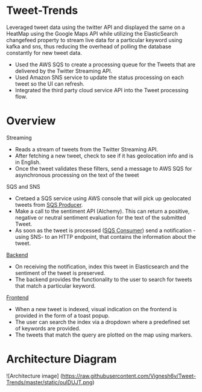 # Tweet-Trends

Leveraged tweet data using the twitter API and displayed the same on a HeatMap using the Google Maps API while utilizing the ElasticSearch changefeed property to stream live data for a particular keyword using kafka and sns, thus reducing the overhead of polling the database constantly for new tweet data.

* Used the AWS SQS to create a processing queue for the Tweets that are delivered by the Twitter Streaming API.
* Used Amazon SNS service to update the status processing on each tweet so the UI can refresh.
* Integrated the third party cloud service API into the Tweet processing flow.

# Overview

Streaming

* Reads a stream of tweets from the Twitter Streaming API.
* After fetching a new tweet, check to see if it has geolocation info and is in English.
* Once the tweet validates these filters, send a message to AWS SQS for asynchronous processing on the text of the tweet

SQS and SNS

* Cretaed a SQS service using AWS console that will pick up geolocated tweets from [SQS Producer](https://github.com/radkrish91/TweetTrends/blob/master/producer_consumer/SQSProducer.py).
* Make a call to the sentiment API (Alchemy). This can return a positive, negative or neutral sentiment evaluation for the text of the submitted Tweet.
* As soon as the tweet is processed ([SQS Consumer](https://github.com/radkrish91/TweetTrends/blob/master/producer_consumer/SQSConsumer.py)) send a notification -using SNS- to an HTTP endpoint, that contains the information about the tweet.

[Backend](https://github.com/radkrish91/TweetTrends/blob/master/application.py)

* On receiving the notification, index this tweet in Elasticsearch and the sentiment of the tweet is preserved.
* The backend provides the functionality to the user to search for tweets that match a particular keyword.

[Frontend](https://github.com/radkrish91/TweetTrends/blob/master/templates/index.html)

* When a new tweet is indexed, visual indication on the frontend is provided in the form of a toast popup.
* The user can search the index via a dropdown where a predefined set of keywords are provided.
* The tweets that match the query are plotted on the map using markers.

# Architecture Diagram

![Architecture image]
(https://raw.githubusercontent.com/Vignesh6v/Tweet-Trends/master/static/ouIDUJT.png)
